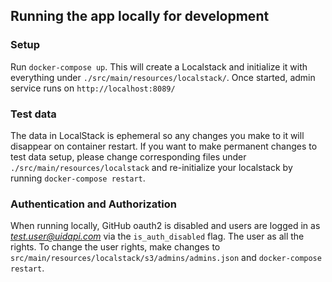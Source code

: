 ## Running the app locally for development
### Setup
Run `docker-compose up`. This will create a Localstack and initialize it with everything under `./src/main/resources/localstack/`.
Once started, admin service runs on `http://localhost:8089/`

### Test data
The data in LocalStack is ephemeral so any changes you make to it will disappear on container restart. If you want
to make permanent changes to test data setup, please change corresponding files under `./src/main/resources/localstack`
and re-initialize your localstack by running `docker-compose restart`.

### Authentication and Authorization
When running locally, GitHub oauth2 is disabled and users are logged in as *test.user@uidapi.com* via the 
`is_auth_disabled` flag. The user as all the rights. To change the user rights, make changes to 
`src/main/resources/localstack/s3/admins/admins.json` and `docker-compose restart`.